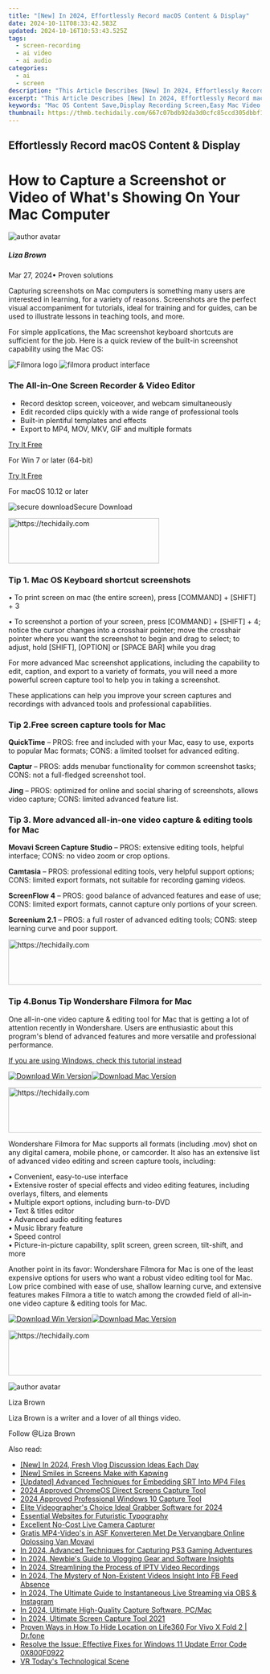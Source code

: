 ```yaml
---
title: "[New] In 2024, Effortlessly Record macOS Content & Display"
date: 2024-10-11T08:33:42.583Z
updated: 2024-10-16T10:53:43.525Z
tags: 
  - screen-recording
  - ai video
  - ai audio
categories: 
  - ai
  - screen
description: "This Article Describes [New] In 2024, Effortlessly Record macOS Content & Display"
excerpt: "This Article Describes [New] In 2024, Effortlessly Record macOS Content & Display"
keywords: "Mac OS Content Save,Display Recording Screen,Easy Mac Video Capture,Showcase Mac Streaming,Simplified OS Screenshots,OS Media Record Quickly,IOS Display Recording Tips"
thumbnail: https://thmb.techidaily.com/667c07bdb92da3d0cfc85ccd305dbbf14b3797ec47ad22d2523d6d2404f16cd1.jpg
---
```


## Effortlessly Record macOS Content & Display

# How to Capture a Screenshot or Video of What's Showing On Your Mac Computer

![author avatar](https://lh5.googleusercontent.com/-AIMmjowaFs4/AAAAAAAAAAI/AAAAAAAAABc/Y5UmwDaI7HU/s250-c-k/photo.jpg)

##### Liza Brown

 Mar 27, 2024• Proven solutions

Capturing screenshots on Mac computers is something many users are interested in learning, for a variety of reasons. Screenshots are the perfect visual accompaniment for tutorials, ideal for training and for guides, can be used to illustrate lessons in teaching tools, and more.

For simple applications, the Mac screenshot keyboard shortcuts are sufficient for the job. Here is a quick review of the built-in screenshot capability using the Mac OS:

![Filmora logo](https://images.wondershare.com/filmora/logo_icon/wondershare-filmora-logo-horizontal.png) ![filmora product interface](https://images.wondershare.com/filmora/images/common/filmora-product-banner.png)

### The All-in-One Screen Recorder & Video Editor

* Record desktop screen, voiceover, and webcam simultaneously
* Edit recorded clips quickly with a wide range of professional tools
* Built-in plentiful templates and effects
* Export to MP4, MOV, MKV, GIF and multiple formats

[Try It Free](https://tools.techidaily.com/wondershare/filmora/download/)

For Win 7 or later (64-bit)

[Try It Free](https://tools.techidaily.com/wondershare/filmora/download/)

For macOS 10.12 or later

![secure download](https://static.wondershare.com/images-filmora/images/common/securety.svg)Secure Download

<!-- affiliate ads begin -->
<a href="https://aligracehair.sjv.io/c/5597632/1902304/19272" target="_top" id="1902304">
  <img src="//a.impactradius-go.com/display-ad/19272-1902304" border="0" alt="https://techidaily.com" width="300" height="90"/>
</a>
<img height="0" width="0" src="https://aligracehair.sjv.io/i/5597632/1902304/19272" style="position:absolute;visibility:hidden;" border="0" />
<!-- affiliate ads end -->

### Tip 1. Mac OS Keyboard shortcut screenshots

• To print screen on mac (the entire screen), press \[COMMAND\] + \[SHIFT\] + 3

• To screenshot a portion of your screen, press \[COMMAND\] + \[SHIFT\] + 4; notice the cursor changes into a crosshair pointer; move the crosshair pointer where you want the screenshot to begin and drag to select; to adjust, hold \[SHIFT\], \[OPTION\] or \[SPACE BAR\] while you drag

For more advanced Mac screenshot applications, including the capability to edit, caption, and export to a variety of formats, you will need a more powerful screen capture tool to help you in taking a screenshot.

These applications can help you improve your screen captures and recordings with advanced tools and professional capabilities.

### Tip 2.Free screen capture tools for Mac

**QuickTime** – PROS: free and included with your Mac, easy to use, exports to popular Mac formats; CONS: a limited toolset for advanced editing.

**Captur** – PROS: adds menubar functionality for common screenshot tasks; CONS: not a full-fledged screenshot tool.

**Jing** – PROS: optimized for online and social sharing of screenshots, allows video capture; CONS: limited advanced feature list.

### Tip 3. More advanced all-in-one video capture & editing tools for Mac

**Movavi Screen Capture Studio** – PROS: extensive editing tools, helpful interface; CONS: no video zoom or crop options.

**Camtasia**  – PROS: professional editing tools, very helpful support options; CONS: limited export formats, not suitable for recording gaming videos.

**ScreenFlow 4** – PROS: good balance of advanced features and ease of use; CONS: limited export formats, cannot capture only portions of your screen.

 **Screenium 2.1** – PROS: a full roster of advanced editing tools; CONS: steep learning curve and poor support.

<!-- affiliate ads begin -->
<a href="https://appsumo.8odi.net/c/5597632/2094476/7443" target="_top" id="2094476">
  <img src="//a.impactradius-go.com/display-ad/7443-2094476" border="0" alt="https://techidaily.com" width="728" height="90"/>
</a>
<img height="0" width="0" src="https://appsumo.8odi.net/i/5597632/2094476/7443" style="position:absolute;visibility:hidden;" border="0" />
<!-- affiliate ads end -->

### Tip 4.Bonus Tip Wondershare Filmora for Mac

One all-in-one video capture & editing tool for Mac that is getting a lot of attention recently in Wondershare. Users are enthusiastic about this program's blend of advanced features and more versatile and professional performance.

[If you are using Windows, check this tutorial instead](https://www.youtube.com/watch?v=fokMGFhzbYE)

[![Download Win Version](https://images.wondershare.com/filmora/guide/download-btn-win.jpg)](https://tools.techidaily.com/wondershare/filmora/download/)[![Download Mac Version](https://images.wondershare.com/filmora/guide/download-btn-mac.jpg)](https://tools.techidaily.com/wondershare/filmora/download/)

<!-- affiliate ads begin -->
<a href="https://aligracehair.sjv.io/c/5597632/1902294/19272" target="_top" id="1902294">
  <img src="//a.impactradius-go.com/display-ad/19272-1902294" border="0" alt="https://techidaily.com" width="728" height="90"/>
</a>
<img height="0" width="0" src="https://aligracehair.sjv.io/i/5597632/1902294/19272" style="position:absolute;visibility:hidden;" border="0" />
<!-- affiliate ads end -->

Wondershare Filmora for Mac supports all formats (including .mov) shot on any digital camera, mobile phone, or camcorder. It also has an extensive list of advanced video editing and screen capture tools, including:

• Convenient, easy-to-use interface  
• Extensive roster of special effects and video editing features, including overlays, filters, and elements  
• Multiple export options, including burn-to-DVD  
• Text & titles editor  
• Advanced audio editing features  
• Music library feature  
• Speed control  
• Picture-in-picture capability, split screen, green screen, tilt-shift, and more

Another point in its favor: Wondershare Filmora for Mac is one of the least expensive options for users who want a robust video editing tool for Mac. Low price combined with ease of use, shallow learning curve, and extensive features makes Filmora a title to watch among the crowded field of all-in-one video capture & editing tools for Mac.

[![Download Win Version](https://images.wondershare.com/filmora/guide/download-btn-win.jpg)](https://tools.techidaily.com/wondershare/filmora/download/)[![Download Mac Version](https://images.wondershare.com/filmora/guide/download-btn-mac.jpg)](https://tools.techidaily.com/wondershare/filmora/download/)

<!-- affiliate ads begin -->
<a href="https://appsumo.8odi.net/c/5597632/2144275/7443" target="_top" id="2144275">
  <img src="//a.impactradius-go.com/display-ad/7443-2144275" border="0" alt="https://techidaily.com" width="728" height="90"/>
</a>
<img height="0" width="0" src="https://appsumo.8odi.net/i/5597632/2144275/7443" style="position:absolute;visibility:hidden;" border="0" />
<!-- affiliate ads end -->

![author avatar](https://lh5.googleusercontent.com/-AIMmjowaFs4/AAAAAAAAAAI/AAAAAAAAABc/Y5UmwDaI7HU/s250-c-k/photo.jpg)

Liza Brown

Liza Brown is a writer and a lover of all things video.

Follow @Liza Brown

<ins class="adsbygoogle"
      style="display:block"
      data-ad-client="ca-pub-7571918770474297"
      data-ad-slot="8358498916"
      data-ad-format="auto"
      data-full-width-responsive="true"></ins>

<span class="atpl-alsoreadstyle">Also read:</span>
<div><ul>
<li><a href="https://eaxpv-info.techidaily.com/new-in-2024-fresh-vlog-discussion-ideas-each-day/"><u>[New] In 2024, Fresh Vlog Discussion Ideas Each Day</u></a></li>
<li><a href="https://fox-glue.techidaily.com/new-smiles-in-screens-make-with-kapwing/"><u>[New] Smiles in Screens Make with Kapwing</u></a></li>
<li><a href="https://extra-lessons.techidaily.com/updated-advanced-techniques-for-embedding-srt-into-mp4-files/"><u>[Updated] Advanced Techniques for Embedding SRT Into MP4 Files</u></a></li>
<li><a href="https://screen-video-capture.techidaily.com/2024-approved-chromeos-direct-screens-capture-tool/"><u>2024 Approved ChromeOS Direct Screens Capture Tool</u></a></li>
<li><a href="https://screen-video-capture.techidaily.com/2024-approved-professional-windows-10-capture-tool/"><u>2024 Approved Professional Windows 10 Capture Tool</u></a></li>
<li><a href="https://screen-video-capture.techidaily.com/elite-videographers-choice-ideal-grabber-software-for-2024/"><u>Elite Videographer's Choice Ideal Grabber Software for 2024</u></a></li>
<li><a href="https://fox-direct.techidaily.com/essential-websites-for-futuristic-typography/"><u>Essential Websites for Futuristic Typography</u></a></li>
<li><a href="https://screen-video-capture.techidaily.com/excellent-no-cost-live-camera-capturer/"><u>Excellent No-Cost Live Camera Capturer</u></a></li>
<li><a href="https://solve-manuals.techidaily.com/gratis-mp4-videos-in-asf-konverteren-met-de-vervangbare-online-oplossing-van-movavi/"><u>Gratis MP4-Video's in ASF Konverteren Met De Vervangbare Online Oplossing Van Movavi</u></a></li>
<li><a href="https://screen-video-capture.techidaily.com/in-2024-advanced-techniques-for-capturing-ps3-gaming-adventures/"><u>In 2024, Advanced Techniques for Capturing PS3 Gaming Adventures</u></a></li>
<li><a href="https://extra-skills.techidaily.com/in-2024-newbies-guide-to-vlogging-gear-and-software-insights/"><u>In 2024, Newbie's Guide to Vlogging Gear and Software Insights</u></a></li>
<li><a href="https://screen-video-capture.techidaily.com/in-2024-streamlining-the-process-of-iptv-video-recordings/"><u>In 2024, Streamlining the Process of IPTV Video Recordings</u></a></li>
<li><a href="https://facebook-video-recording.techidaily.com/in-2024-the-mystery-of-non-existent-videos-insight-into-fb-feed-absence/"><u>In 2024, The Mystery of Non-Existent Videos Insight Into FB Feed Absence</u></a></li>
<li><a href="https://screen-video-capture.techidaily.com/in-2024-the-ultimate-guide-to-instantaneous-live-streaming-via-obs-and-instagram/"><u>In 2024, The Ultimate Guide to Instantaneous Live Streaming via OBS & Instagram</u></a></li>
<li><a href="https://screen-video-capture.techidaily.com/in-2024-ultimate-high-quality-capture-software-pcmac/"><u>In 2024, Ultimate High-Quality Capture Software, PC/Mac</u></a></li>
<li><a href="https://screen-video-capture.techidaily.com/in-2024-ultimate-screen-capture-tool-2021/"><u>In 2024, Ultimate Screen Capture Tool 2021</u></a></li>
<li><a href="https://location-social.techidaily.com/proven-ways-in-how-to-hide-location-on-life360-for-vivo-x-fold-2-drfone-by-drfone-virtual-android/"><u>Proven Ways in How To Hide Location on Life360 For Vivo X Fold 2 | Dr.fone</u></a></li>
<li><a href="https://common-error.techidaily.com/resolve-the-issue-effective-fixes-for-windows-11-update-error-code-0x800f0922/"><u>Resolve the Issue: Effective Fixes for Windows 11 Update Error Code 0X800F0922</u></a></li>
<li><a href="https://extra-hints.techidaily.com/vr-todays-technological-scene/"><u>VR Today's Technological Scene</u></a></li>
</ul></div>

